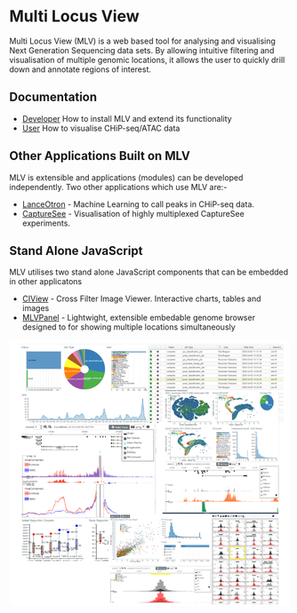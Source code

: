 # Multi Locus View

Multi Locus View (MLV) is a web based tool for analysing and visualising Next Generation Sequencing data sets.
By allowing intuitive filtering and visualisation of multiple genomic locations, it allows the user to quickly drill
down and annotate regions of interest.

## Documentation

 * [Developer](https://lanceotron.readthedocs.io/en/latest/mlv_developer/developer.html) How to install MLV and extend its functionality
 * [User](https://lanceotron.readthedocs.io/en/latest/multi_locus_view/multi_locus_view.html) How to visualise CHiP-seq/ATAC data
 
## Other Applications Built on MLV
MLV is extensible and applications (modules) can be developed independently.
Two other applications which use MLV are:-

* [LanceOtron](https://lanceotron.molbiol.ox.ac.uk/) - Machine Learning to call peaks in CHiP-seq data. 
* [CaptureSee](https://capturesee.molbiol.ox.ac.uk/) - Visualisation of highly multiplexed CaptureSee experiments.


## Stand Alone JavaScript
MLV utilises two stand alone JavaScript components that can be embedded in other applicatons

* [CIView](https://github.com/Hughes-Genome-Group/CIView) - Cross Filter Image Viewer.  Interactive charts, tables and images
* [MLVPanel](https://github.com/Hughes-Genome-Group/MLVPanel) - Lightwight, extensible  embedable genome browser designed to for showing multiple locations simultaneously

![Screen Shot](cover.png)
